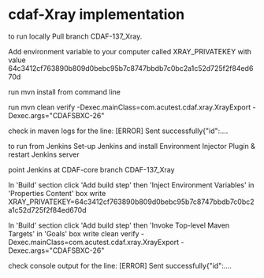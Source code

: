# cdaf-Xray implementation

to run locally
Pull branch CDAF-137_Xray.

Add environment variable to your computer called XRAY_PRIVATEKEY with value 64c3412cf763890b809d0bebc95b7c8747bbdb7c0bc2a1c52d725f2f84ed670d

run mvn install from command line

run mvn clean verify -Dexec.mainClass=com.acutest.cdaf.xray.XrayExport -Dexec.args="CDAFSBXC-26"

check in maven logs for the line: [ERROR] Sent successfully{"id":....

to run from Jenkins
Set-up Jenkins and install Environment Injector Plugin & restart Jenkins server

point Jenkins at CDAF-core branch CDAF-137_Xray

In 'Build' section click 'Add build step' then 'Inject Environment Variables' in 'Properties Content' box write XRAY_PRIVATEKEY=64c3412cf763890b809d0bebc95b7c8747bbdb7c0bc2a1c52d725f2f84ed670d

In 'Build' section click 'Add build step' then 'Invoke Top-level Maven Targets' in 'Goals' box write 
clean verify -Dexec.mainClass=com.acutest.cdaf.xray.XrayExport -Dexec.args="CDAFSBXC-26"

check console output for the line: [ERROR] Sent successfully{"id":....
